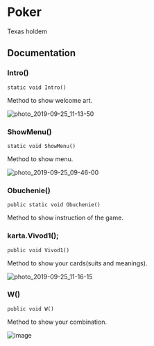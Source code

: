 # Poker
Texas holdem

## Documentation
 
### Intro()
```
static void Intro()
```
Method to show welcome art.

![photo_2019-09-25_11-13-50](https://user-images.githubusercontent.com/45006912/65582236-b1508780-df85-11e9-9db1-32c25117c0b5.jpg)

### ShowMenu()
```
static void ShowMenu()
```
Method to show menu.

![photo_2019-09-25_09-46-00](https://user-images.githubusercontent.com/45006912/65575879-8102ec00-df79-11e9-9c26-9da9ee9f3753.jpg)

### Obuchenie()
```
public static void Obuchenie()
```
Method to show instruction of the game.

### karta.Vivod1();
```
public void Vivod1()
```
Method to show your cards(suits and meanings).

![photo_2019-09-25_11-16-15](https://user-images.githubusercontent.com/45006912/65582364-eceb5180-df85-11e9-9e4f-be2585cc526d.jpg)

### W()
```
public void W()
```
Method to show your combination. 

![image](https://user-images.githubusercontent.com/45006912/65582642-7a2ea600-df86-11e9-9550-e5cf7bd46205.png)

